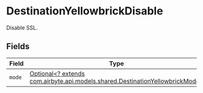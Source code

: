 # DestinationYellowbrickDisable

Disable SSL.


## Fields

| Field                                                                                                                             | Type                                                                                                                              | Required                                                                                                                          | Description                                                                                                                       |
| --------------------------------------------------------------------------------------------------------------------------------- | --------------------------------------------------------------------------------------------------------------------------------- | --------------------------------------------------------------------------------------------------------------------------------- | --------------------------------------------------------------------------------------------------------------------------------- |
| `mode`                                                                                                                            | [Optional<? extends com.airbyte.api.models.shared.DestinationYellowbrickMode>](../../models/shared/DestinationYellowbrickMode.md) | :heavy_minus_sign:                                                                                                                | N/A                                                                                                                               |